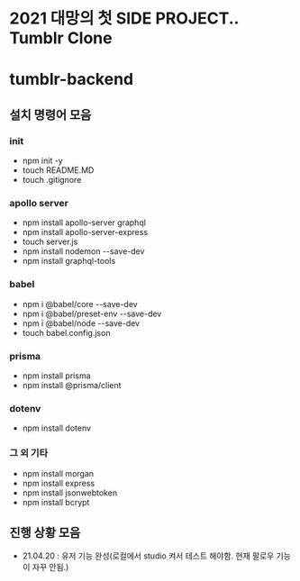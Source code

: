 # 2021 대망의 첫 SIDE PROJECT.. Tumblr Clone
# tumblr-backend

## 설치 명령어 모음
### init
- npm init -y
- touch README.MD
- touch .gitignore
### apollo server
- npm install apollo-server graphql
- npm install apollo-server-express
- touch server.js
- npm install nodemon --save-dev
- npm install graphql-tools
### babel
- npm i @babel/core --save-dev
- npm i @babel/preset-env --save-dev
- npm i @babel/node --save-dev
- touch babel.config.json
### prisma
- npm install prisma
- npm install @prisma/client
### dotenv
- npm install dotenv
### 그 외 기타
- npm install morgan
- npm install express
- npm install jsonwebtoken
- npm install bcrypt



## 진행 상황 모음
- 21.04.20 : 유저 기능 완성(로컬에서 studio 켜서 테스트 해야함. 현재 팔로우 기능이 자꾸 안됨.)
